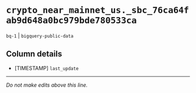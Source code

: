 # `crypto_near_mainnet_us._sbc_76ca64fab9d648a0bc979bde780533ca`
`bq-1` | `bigquery-public-data`

## Column details
* [TIMESTAMP] `last_update`

-------------------------------------------------------------------------------
*Do not make edits above this line.*
